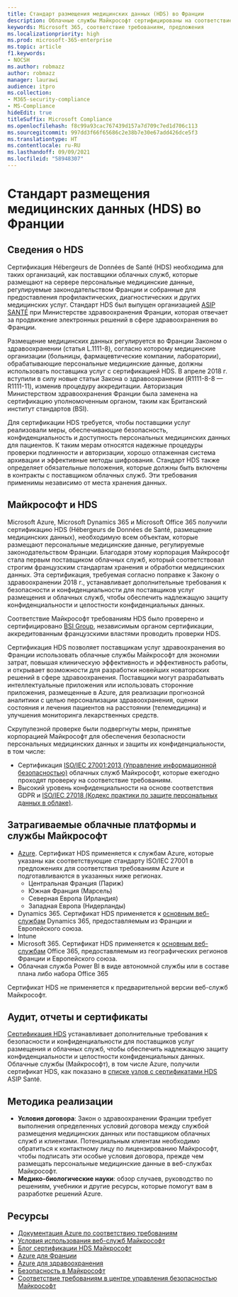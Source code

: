 ```yaml
---
title: Стандарт размещения медицинских данных (HDS) во Франции
description: Облачные службы Майкрософт сертифицированы на соответствие требованиям стандарта размещения медицинских данных (Hébergeurs de Données de Santé).
keywords: Microsoft 365, соответствие требованиям, предложения
ms.localizationpriority: high
ms.prod: microsoft-365-enterprise
ms.topic: article
f1.keywords:
- NOCSH
ms.author: robmazz
author: robmazz
manager: laurawi
audience: itpro
ms.collection:
- M365-security-compliance
- MS-Compliance
hideEdit: true
titleSuffix: Microsoft Compliance
ms.openlocfilehash: f8c99a93cac767439d157a7d709c7ed1d706c113
ms.sourcegitcommit: 997dd3f66f65686c2e38b7e30e67add426dce5f3
ms.translationtype: HT
ms.contentlocale: ru-RU
ms.lasthandoff: 09/09/2021
ms.locfileid: "58948307"
---
```

# <a name="health-data-hosting-hds-france"></a>Стандарт размещения медицинских данных (HDS) во Франции

## <a name="about-hds"></a>Сведения о HDS

Сертификация Hébergeurs de Données de Santé (HDS) необходима для таких организаций, как поставщики облачных служб, которые размещают на сервере персональные медицинские данные, регулируемые законодательством Франции и собранные для предоставления профилактических, диагностических и других медицинских услуг.  Стандарт HDS был выпущен организацией [ASIP SANTÉ](https://esante.gouv.fr/) при Министерстве здравоохранения Франции, которая отвечает за продвижение электронных решений в сфере здравоохранения во Франции.

Размещение медицинских данных регулируется во Франции Законом о здравоохранении (статья L.1111-8), согласно которому медицинские организации (больницы, фармацевтические компании, лаборатории), обрабатывающие персональные медицинские данные, должны использовать поставщика услуг с сертификацией HDS.  В апреле 2018 г. вступили в силу новые статьи Закона о здравоохранении (R1111-8-8 — R1111-11), изменив процедуру аккредитации. Авторизация Министерством здравоохранения Франции была заменена на сертификацию уполномоченным органом, таким как Британский институт стандартов (BSI).

Для сертификации HDS требуется, чтобы поставщики услуг реализовали меры, обеспечивающие безопасность, конфиденциальность и доступность персональных медицинских данных для пациентов. К таким мерам относятся надежные процедуры проверки подлинности и авторизации, хорошо отлаженная система архивации и эффективные методы шифрования. Стандарт HDS также определяет обязательные положения, которые должны быть включены в контракты с поставщиком облачных служб. Эти требования применимы независимо от места хранения данных.

## <a name="microsoft-and-hds"></a>Майкрософт и HDS

Microsoft Azure, Microsoft Dynamics 365 и Microsoft Office 365 получили сертификацию HDS (Hébergeurs de Données de Santé, размещение медицинских данных), необходимую всем объектам, которые размещают персональные медицинские данные, регулируемые законодательством Франции. Благодаря этому корпорация Майкрософт стала первым поставщиком облачных служб, который соответствовал строгим французским стандартам хранения и обработки медицинских данных. Эта сертификация, требуемая согласно поправке к Закону о здравоохранении 2018 г., устанавливает дополнительные требования к безопасности и конфиденциальности для поставщиков услуг размещения и облачных служб, чтобы обеспечить надлежащую защиту конфиденциальности и целостности конфиденциальных данных.

Соответствие Майкрософт требованиям HDS было проверено и сертифицировано [BSI Group](https://www.bsigroup.com/fr-FR/), независимым органом сертификации, аккредитованным французскими властями проводить проверки HDS.

Сертификация HDS позволяет поставщикам услуг здравоохранения во Франции использовать облачные службы Майкрософт для экономии затрат, повышая клиническую эффективность и эффективность работы, и открывает возможности для разработки новейших новаторских решений в сфере здравоохранения. Поставщики могут разрабатывать интеллектуальные приложения или использовать сторонние приложения, размещенные в Azure, для реализации прогнозной аналитики с целью персонализации здравоохранения, оценки состояния и лечения пациентов на расстоянии (телемедицина) и улучшения мониторинга лекарственных средств.

Скрупулезной проверке были подвергнуты меры, принятые корпорацией Майкрософт для обеспечения безопасности персональных медицинских данных и защиты их конфиденциальности, в том числе:

- Сертификация [ISO/IEC 27001:2013 (Управление информационной безопасностью)](offering-iso-27001.md) облачных служб Майкрософт, которые ежегодно проходят проверку на соответствие требованиям.
- Высокий уровень конфиденциальности на основе соответствия GDPR и [ISO/IEC 27018 (Кодекс практики по защите персональных данных в облаке)](offering-iso-27018.md).

## <a name="microsoft-in-scope-cloud-platforms--services"></a>Затрагиваемые облачные платформы и службы Майкрософт

- [Azure](https://aka.ms/AzureCompliance). Сертификат HDS применяется к службам Azure, которые указаны как соответствующие стандарту ISO/IEC 27001 в предложениях для соответствия требованиям Azure и подготавливаются в указанных ниже регионах.
    - Центральная Франция (Париж)
    - Южная Франция (Марсель)
    - Северная Европа (Ирландия)
    - Западная Европа (Нидерланды)
- Dynamics 365. Сертификат HDS применяется к [основным веб-службам](https://aka.ms/Online-Services-Terms) Dynamics 365, предоставляемым из Франции и Европейского союза.
- Intune
- Microsoft 365. Сертификат HDS применяется к [основным веб-службам](https://aka.ms/Online-Services-Terms) Office 365, предоставляемым из географических регионов Франции и Европейского союза.
- Облачная служба Power BI в виде автономной службы или в составе плана либо набора Office 365

Сертификат HDS не применяется к предварительной версии веб-служб Майкрософт.

## <a name="audits-reports-and-certificates"></a>Аудит, отчеты и сертификаты

[Сертификация HDS](https://esante.gouv.fr/labels-certifications/hebergement-des-donnees-de-sante) устанавливает дополнительные требования к безопасности и конфиденциальности для поставщиков услуг размещения и облачных служб, чтобы обеспечить надлежащую защиту конфиденциальности и целостности конфиденциальных данных. Облачные службы (Майкрософт), в том числе Azure, получили сертификат HDS, как показано в [списке узлов с сертификатами HDS](https://esante.gouv.fr/labels-certifications/hds/liste-des-herbergeurs-certifies) ASIP Santé.

## <a name="how-to-implement"></a>Методика реализации

- **Условия договора**: Закон о здравоохранении Франции требует выполнения определенных условий договора между службой размещения медицинских данных или поставщиком облачных служб и клиентами. Потенциальным клиентам необходимо обратиться к контактному лицу по лицензированию Майкрософт, чтобы подписать эти особые условия договора, прежде чем размещать персональные медицинские данные в веб-службах Майкрософт. 
- **Медико-биологические науки**: обзор случаев, руководство по решениям, учебники и другие ресурсы, которые помогут вам в разработке решений Azure.

## <a name="resources"></a>Ресурсы

- [Документация Azure по соответствию требованиям](/azure/compliance/)
- [Условия использования веб-служб Майкрософт](https://aka.ms/Online-Services-Terms)
- [Блог сертификации HDS Майкрософт](https://news.microsoft.com/2018/11/06/microsoft-1er-acteur-majeur-du-cloud-public-a-etre-certifie-hebergeur-de-donnees-de-sante-en-france/)
- [Azure для Франции](https://azure.microsoft.com/global-infrastructure/france/)
- [Azure для здравоохранения](https://azure.microsoft.com/industries/healthcare/)
- [Безопасность в Майкрософт](https://www.microsoft.com/security)
- [Соответствие требованиям в центре управления безопасностью Майкрософт](https://www.microsoft.com/trust-center/compliance/compliance-overview)
